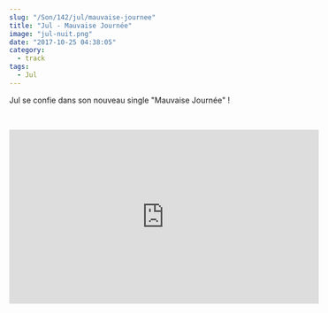 ```yaml
--- 
slug: "/Son/142/jul/mauvaise-journee"
title: "Jul - Mauvaise Journée"
image: "jul-nuit.png"
date: "2017-10-25 04:38:05"
category:
  - track
tags:
  - Jul
---
```

<p>Jul se confie dans son nouveau single "Mauvaise Journée" !</p><br/><p><iframe width="560" height="315" src="https://www.youtube.com/embed/ipcAoaNzTnA" frameborder="0" allowfullscreen></iframe></p>
